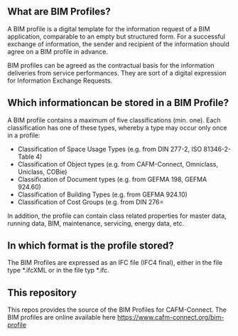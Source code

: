 ## What are BIM Profiles?

A BIM profile is a digital template for the information request of a BIM application, comparable to an empty but structured form. For a successful exchange of information, the sender and recipient of the information should agree on a BIM profile in advance.

BIM profiles can be agreed as the contractual basis for the information deliveries from service performances. They are sort of a digital expression for Information Exchange Requests.

## Which informationcan be stored in a BIM Profile?

A BIM profile contains a maximum of five classifications (min. one). Each classification has one of these types, whereby a type may occur only once in a profile:
- Classification of Space Usage Types (e.g. from DIN 277-2, ISO 81346-2-Table 4)
- Classification of Object types (e.g. from CAFM-Connect, Omniclass, Uniclass, COBie)
- Classification of Document types (e.g. from GEFMA 198, GEFMA 924.60)
- Classification of Building Types (e.g. from GEFMA 924.10)
- Classification of Cost Groups (e.g. from DIN 276=

In addition, the profile can contain class related properties for master data, running data, BIM, maintenance, servicing, energy data, etc.

## In which format is the profile stored?

The BIM Profiles are expressed as an IFC file (IFC4 final), either in the file type *.ifcXML or in the file typ *.ifc.

## This repository
This repos provides the source of the BIM Profiles for CAFM-Connect. The BIM profiles are online available here
https://www.cafm-connect.org/bim-profile
